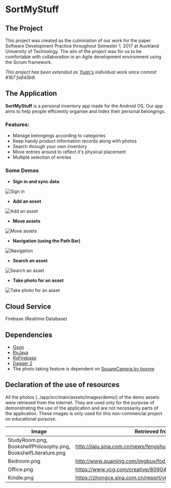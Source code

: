 # SortMyStuff

## The Project
This project was created as the culmination of our work for the paper Software Development Practice throughout Semester 1, 2017 at Auckland University of Technology. The aim of the project was for us to be comfortable with collaboration in an Agile development environment using the Scrum framework. 

*This project has been extended as [Yuan's](https://github.com/NightRare) individual work since commit #167 fa845b9.*

## The Application
**SortMyStuff** is a personal inventory app made for the Android OS. Our app aims to help people efficiently organise and index their personal belongings. 

### Features:
- Manage belongings according to categories
- Keep handy product information records along with photos
- Search through your own inventory
- Move entries around to reflect it's physical placement
- Multiple selection of entries

### Some Demos

- **Sign in and sync data**

![Sign in](https://i.imgur.com/x6HEuUL.gif)

- **Add an asset**

![Add an asset](https://i.imgur.com/JQGTi2a.gif)

- **Move assets**

![Move assets](https://i.imgur.com/1X85VtP.gif)

- **Navigation (using the Path Bar)**

![Navigation](https://i.imgur.com/PoDG7JK.gif)

- **Search an asset**

![Search an asset](https://i.imgur.com/GElAnjS.gif)

- **Take photo for an asset**

![Take photo for an asset](https://i.imgur.com/Nll9XP9.gif)

## Cloud Service

Firebase (Realtime Database)

## Dependencies

- [Gson](https://github.com/google/gson)
- [RxJava](https://github.com/ReactiveX/RxJava/tree/1.x)
- [RxFirebase](https://github.com/nmoskalenko/RxFirebase)
- [Dagger 2](https://github.com/google/dagger)
- The photo taking feature is dependent on [SquareCamera by boxme](https://github.com/boxme/SquareCamera.git)

## Declaration of the use of resources

All the photos (../app/src/main/assets/images/demo/) of the demo assets were retrieved from the internet. They are used only for the purpose of demonstrating the use of the application and are not necessarily parts of the application. These images is only used for this non-commercial project on educational purpose.

Image | Retrieved from
------|---------------
StudyRoom.png, BookshelfPhilosophy.png, BookshelfLiterature.png | http://jiaju.sina.com.cn/news/fengshui/20140919/380782.shtml
Bedroom.png | http://www.quanjing.com/imgbuy/fod-00722981.html
Office.png | https://www.vcg.com/creative/809042572
Kindle.png | https://zhongce.sina.com.cn/report/view/2244
